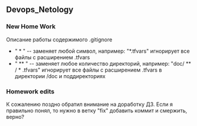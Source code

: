 ## **Devops_Netology**

### **New Home Work**

Описание работы содержимого .gitignore
 - " * " -- заменяет любой символ,
   например: "*.tfvars" игнорирует все файлы с расширением .tfvars 
 - " ** " -- заменяет любое количество директорий, например: "doc/ ** / * .tfvars" игнорирует все файлы с расширением .tfvars в директории /doc и поддиректориях


### Homework edits
   К сожалению поздно обратил внимание на доработку ДЗ.
   Если я правильно понял, то нужно в ветку "fix" добавить коммит и смержить, верно?
   